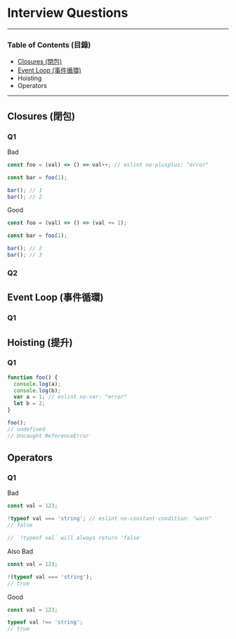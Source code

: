 # Interview Questions

---

### Table of Contents (目錄)

- [Closures (閉包)](#closures-閉包)
- [Event Loop (事件循環)](#event-loop-事件循環)
- Hoisting
- Operators

---

## Closures (閉包)

### Q1

Bad

```js
const foo = (val) => () => val++; // eslint no-plusplus: "error"

const bar = foo(1);

bar(); // 1
bar(); // 2
```

Good

```js
const foo = (val) => () => (val += 1);

const bar = foo(1);

bar(); // 2
bar(); // 3
```

### Q2

## Event Loop (事件循環)

### Q1

## Hoisting (提升)

### Q1

```js
function foo() {
  console.log(a);
  console.log(b);
  var a = 1; // eslint no-var: "error"
  let b = 2;
}

foo();
// undefined
// Uncaught ReferenceError
```

## Operators

### Q1

Bad

```js
const val = 123;

!typeof val === 'string'; // eslint no-constant-condition: "warn"
// false

// `!typeof val` will always return 'false'
```

Also Bad

```js
const val = 123;

!(typeof val === 'string');
// true
```

Good

```js
const val = 123;

typeof val !== 'string';
// true
```
